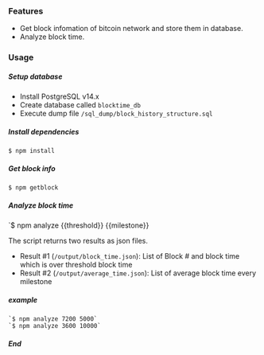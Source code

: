 ### Features

- Get block infomation of bitcoin network and store them in database.
- Analyze block time.

### Usage
##### Setup database
- Install PostgreSQL v14.x
- Create database called `blocktime_db`
- Execute dump file `/sql_dump/block_history_structure.sql`

##### Install dependencies
`$ npm install`

##### Get block info
`$ npm getblock`

##### Analyze block time
`$ npm analyze {{threshold}} {{milestone}}

The script returns two results as json files.
 * Result #1 (```/output/block_time.json```): List of Block # and block time which is over threshold block time
 * Result #2 (```/output/average_time.json```): List of average block time every milestone
 
 ##### example
 	`$ npm analyze 7200 5000`
	`$ npm analyze 3600 10000`


##### End